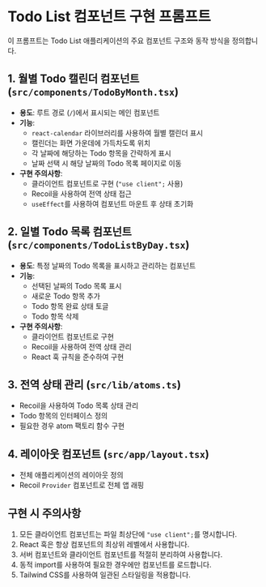 # Todo List 컴포넌트 구현 프롬프트

이 프롬프트는 Todo List 애플리케이션의 주요 컴포넌트 구조와 동작 방식을 정의합니다.

## 1. 월별 Todo 캘린더 컴포넌트 (`src/components/TodoByMonth.tsx`)

-   **용도**: 루트 경로 (`/`)에서 표시되는 메인 컴포넌트
-   **기능**:
    -   `react-calendar` 라이브러리를 사용하여 월별 캘린더 표시
    -   캘린더는 화면 가운데에 가득차도록 위치
    -   각 날짜에 해당하는 Todo 항목을 간략하게 표시
    -   날짜 선택 시 해당 날짜의 Todo 목록 페이지로 이동
-   **구현 주의사항**:
    -   클라이언트 컴포넌트로 구현 (`"use client";` 사용)
    -   Recoil을 사용하여 전역 상태 접근
    -   `useEffect`를 사용하여 컴포넌트 마운트 후 상태 초기화

## 2. 일별 Todo 목록 컴포넌트 (`src/components/TodoListByDay.tsx`)

-   **용도**: 특정 날짜의 Todo 목록을 표시하고 관리하는 컴포넌트
-   **기능**:
    -   선택된 날짜의 Todo 목록 표시
    -   새로운 Todo 항목 추가
    -   Todo 항목 완료 상태 토글
    -   Todo 항목 삭제
-   **구현 주의사항**:
    -   클라이언트 컴포넌트로 구현
    -   Recoil을 사용하여 전역 상태 관리
    -   React 훅 규칙을 준수하여 구현

## 3. 전역 상태 관리 (`src/lib/atoms.ts`)

-   Recoil을 사용하여 Todo 목록 상태 관리
-   Todo 항목의 인터페이스 정의
-   필요한 경우 atom 팩토리 함수 구현

## 4. 레이아웃 컴포넌트 (`src/app/layout.tsx`)

-   전체 애플리케이션의 레이아웃 정의
-   Recoil `Provider` 컴포넌트로 전체 앱 래핑

## 구현 시 주의사항

1. 모든 클라이언트 컴포넌트는 파일 최상단에 `"use client";`를 명시합니다.
2. React 훅은 항상 컴포넌트의 최상위 레벨에서 사용합니다.
3. 서버 컴포넌트와 클라이언트 컴포넌트를 적절히 분리하여 사용합니다.
4. 동적 import를 사용하여 필요한 경우에만 컴포넌트를 로드합니다.
5. Tailwind CSS를 사용하여 일관된 스타일링을 적용합니다.
